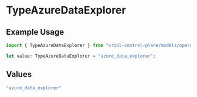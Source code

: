 # TypeAzureDataExplorer

## Example Usage

```typescript
import { TypeAzureDataExplorer } from "cribl-control-plane/models/operations";

let value: TypeAzureDataExplorer = "azure_data_explorer";
```

## Values

```typescript
"azure_data_explorer"
```